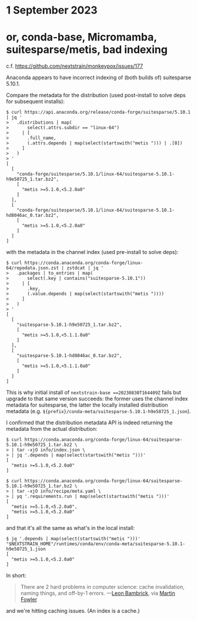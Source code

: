 # 1 September 2023
# or, conda-base, Micromamba, suitesparse/metis, bad indexing

c.f. <https://github.com/nextstrain/monkeypox/issues/177>

Anaconda appears to have incorrect indexing of (both builds of) suitesparse 5.10.1.

Compare the metadata for the distribution (used post-install to solve deps for subsequent installs):

    $ curl https://api.anaconda.org/release/conda-forge/suitesparse/5.10.1 | jq '
    >   .distributions | map(
    >       select(.attrs.subdir == "linux-64")
    >     | [
    >       .full_name,
    >       (.attrs.depends | map(select(startswith("metis "))) | .[0])
    >     ]
    >   )
    > '
    [
      [
        "conda-forge/suitesparse/5.10.1/linux-64/suitesparse-5.10.1-h9e50725_1.tar.bz2",
        [
          "metis >=5.1.0,<5.2.0a0"
        ]
      ],
      [
        "conda-forge/suitesparse/5.10.1/linux-64/suitesparse-5.10.1-hd8046ac_0.tar.bz2",
        [
          "metis >=5.1.0,<5.2.0a0"
        ]
      ]
    ]

with the metadata in the channel index (used pre-install to solve deps):

    $ curl https://conda.anaconda.org/conda-forge/linux-64/repodata.json.zst | zstdcat | jq '
    >   .packages | to_entries | map(
    >       select(.key | contains("suitesparse-5.10.1"))
    >     | [
    >       .key,
    >       (.value.depends | map(select(startswith("metis "))))
    >     ]
    >   )
    > '
    [
      [
        "suitesparse-5.10.1-h9e50725_1.tar.bz2",
        [
          "metis >=5.1.0,<5.1.1.0a0"
        ]
      ],
      [
        "suitesparse-5.10.1-hd8046ac_0.tar.bz2",
        [
          "metis >=5.1.0,<5.1.1.0a0"
        ]
      ]
    ]

This is why initial install of `nextstrain-base ==20230830T164409Z` fails but
upgrade to that same version succeeds: the former uses the channel index
metadata for suitesparse, the latter the locally installed distribution
metadata (e.g. `${prefix}/conda-meta/suitesparse-5.10.1-h9e50725_1.json`).

I confirmed that the distribution metadata API is indeed returning the metadata
from the actual distribution:

    $ curl https://conda.anaconda.org/conda-forge/linux-64/suitesparse-5.10.1-h9e50725_1.tar.bz2 \
    > | tar -xjO info/index.json \
    > | jq '.depends | map(select(startswith("metis ")))'
    [
      "metis >=5.1.0,<5.2.0a0"
    ]

    $ curl https://conda.anaconda.org/conda-forge/linux-64/suitesparse-5.10.1-h9e50725_1.tar.bz2 \
    > | tar -xjO info/recipe/meta.yaml \
    > | yq '.requirements.run | map(select(startswith("metis ")))'
    [
      "metis >=5.1.0,<5.2.0a0",
      "metis >=5.1.0,<5.2.0a0"
    ]

and that it's all the same as what's in the local install:

    $ jq '.depends | map(select(startswith("metis ")))' "$NEXTSTRAIN_HOME"/runtimes/conda/env/conda-meta/suitesparse-5.10.1-h9e50725_1.json
    [
      "metis >=5.1.0,<5.2.0a0"
    ]

In short:

> There are 2 hard problems in computer science: cache invalidation, naming
> things, and off-by-1 errors.
> —[Leon Bambrick](https://twitter.com/secretGeek/status/7269997868),
> via [Martin Fowler](https://www.martinfowler.com/bliki/TwoHardThings.html)

and we're hitting caching issues.  (An index is a cache.)
